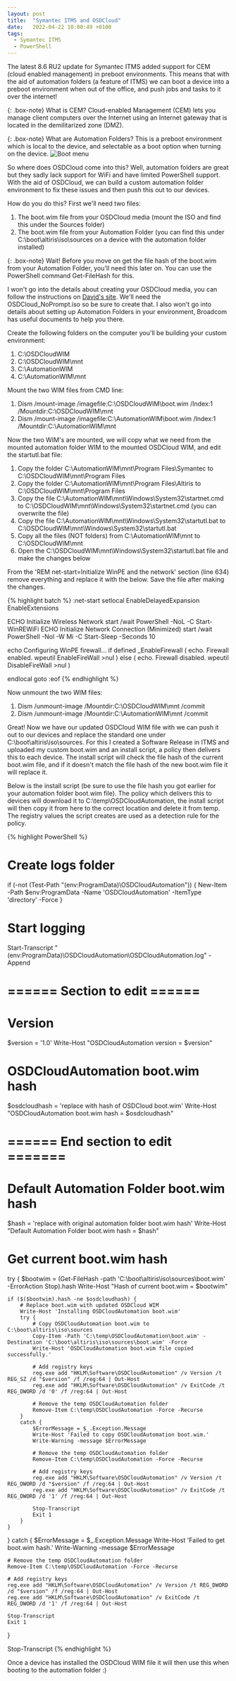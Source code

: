 ```yaml
---
layout: post
title:  "Symantec ITMS and OSDCloud"
date:   2022-04-22 10:00:49 +0100
tags:
  - Symantec ITMS
  - PowerShell
---
```

The latest 8.6 RU2 update for Symantec ITMS added support for CEM (cloud enabled management) in preboot environments. This means that with the aid of automation folders (a feature of ITMS) we can boot a device into a preboot environment when out of the office, and push jobs and tasks to it over the internet!

{: .box-note} 
What is CEM? 
Cloud-enabled Management (CEM) lets you manage client computers over the Internet using an Internet gateway that is located in the demilitarized zone (DMZ). 

{: .box-note} 
What are Automation Folders? 
This is a preboot environment which is local to the device, and selectable as a boot option when turning on the device.
![Boot menu](/images/symantec-itms-and-osdcloud-boot-menu.png)

So where does OSDCloud come into this? Well, automation folders are great but they sadly lack support for WiFi and have limited PowerShell support. With the aid of OSDCloud, we can build a custom automation folder environment to fix these issues and then push this out to our devices.

How do you do this? First we'll need two files:
<ol>
  <li>The boot.wim file from your OSDCloud media (mount the ISO and find this under the Sources folder)</li>
  <li>The boot.wim file from your Automation Folder (you can find this under C:\boot\altiris\iso\sources on a device with the automation folder installed)</li>
</ol>

{: .box-note} 
Wait! Before you move on get the file hash of the boot.wim from your Automation Folder, you'll need this later on. You can use the PowerShell command Get-FileHash for this.

I won't go into the details about creating your OSDCloud media, you can follow the instructions on [David's site](https://www.osdcloud.com). We'll need the OSDCloud_NoPrompt.iso so be sure to create that. I also won't go into details about setting up Automation Folders in your environment, Broadcom has useful documents to help you there.

Create the following folders on the computer you'll be building your custom environment:
<ol>
  <li>C:\OSDCloudWIM</li>
  <li>C:\OSDCloudWIM\mnt</li>
  <li>C:\AutomationWIM</li>
  <li>C:\AutomationWIM\mnt</li>
</ol>

Mount the two WIM files from CMD line:
<ol>
  <li>Dism /mount-image /imagefile:C:\OSDCloudWIM\boot.wim /Index:1 /Mountdir:C:\OSDCloudWIM\mnt</li>
  <li>Dism /mount-image /imagefile:C:\AutomationWIM\boot.wim /Index:1 /Mountdir:C:\AutomationWIM\mnt</li>
</ol>

Now the two WIM's are mounted, we will copy what we need from the mounted automation folder WIM to the mounted OSDCloud WIM, and edit the startutl.bat file:
<ol>
  <li>Copy the folder C:\AutomationWIM\mnt\Program Files\Symantec to C:\OSDCloudWIM\mnt\Program Files</li>
  <li>Copy the folder C:\AutomationWIM\mnt\Program Files\Altiris to C:\OSDCloudWIM\mnt\Program Files</li>
  <li>Copy the file C:\AutomationWIM\mnt\Windows\System32\startnet.cmd to C:\OSDCloudWIM\mnt\Windows\System32\startnet.cmd (you can overwrite the file)</li>
  <li>Copy the file C:\AutomationWIM\mnt\Windows\System32\startutl.bat to C:\OSDCloudWIM\mnt\Windows\System32\startutl.bat</li>
  <li>Copy all the files (NOT folders) from C:\AutomationWIM\mnt to C:\OSDCloudWIM\mnt</li>
  <li>Open the C:\OSDCloudWIM\mnt\Windows\System32\startutl.bat file and make the changes below</li>
</ol>

From the 'REM net-start=Initialize WinPE and the network' section (line 634) remove everything and replace it with the below. Save the file after making the changes.

{% highlight batch %}
:net-start
setlocal EnableDelayedExpansion EnableExtensions

ECHO Initialize Wireless Network
start /wait PowerShell -NoL -C Start-WinREWiFi
ECHO Initialize Network Connection (Minimized)
start /wait PowerShell -Nol -W Mi -C Start-Sleep -Seconds 10

echo Configuring WinPE firewall...
if defined _EnableFirewall (
  echo.  Firewall enabled.
  wpeutil EnableFireWall >nul
) else (
  echo.  Firewall disabled.
  wpeutil DisableFireWall >nul
)

endlocal
goto :eof
{% endhighlight %}

Now unmount the two WIM files:
<ol>
  <li>Dism /unmount-image /Mountdir:C:\OSDCloudWIM\mnt /commit</li>
  <li>Dism /unmount-image /Mountdir:C:\AutomationWIM\mnt /commit</li>
</ol>

Great! Now we have our updated OSDCloud WIM file with we can push it out to our devices and replace the standard one under C:\boot\altiris\iso\sources. For this I created a Software Release in ITMS and uploaded my custom boot.wim and an install script, a policy then delivers this to each device. The install script will check the file hash of the current boot.wim file, and if it doesn't match the file hash of the new boot.wim file it will replace it.

Below is the install script (be sure to use the file hash you got earlier for your automation folder boot.wim file). The policy which delivers this to devices will download it to C:\temp\OSDCloudAutomation, the install script will then copy it from here to the correct location and delete it from temp. The registry values the script creates are used as a detection rule for the policy.

{% highlight PowerShell %}
# Create logs folder
if (-not (Test-Path "$($env:ProgramData)\OSDCloudAutomation")) {
    New-Item -Path $env:ProgramData -Name 'OSDCloudAutomation' -ItemType 'directory' -Force
}

# Start logging
Start-Transcript "$($env:ProgramData)\OSDCloudAutomation\OSDCloudAutomation.log" -Append

# ====== Section to edit ======
# Version
$version = '1.0'
Write-Host "OSDCloudAutomation version = $version"

# OSDCloudAutomation boot.wim hash
$osdcloudhash = 'replace with hash of OSDCloud boot.wim'
Write-Host "OSDCloudAutomation boot.wim hash = $osdcloudhash"
# ====== End section to edit =======

# Default Automation Folder boot.wim hash
$hash = 'replace with original automation folder boot.wim hash'
Write-Host "Default Automation Folder boot.wim hash = $hash"

# Get current boot.wim hash
try {
    $bootwim = (Get-FileHash -path 'C:\boot\altiris\iso\sources\boot.wim' -ErrorAction Stop).hash
    Write-Host "Hash of current boot.wim = $bootwim"

    if ($($bootwim).hash -ne $osdcloudhash) {
        # Replace boot.wim with updated OSDCloud WIM
        Write-Host 'Installing OSDCloudAutomation boot.wim'
        try {
            # Copy OSDCloudAutomation boot.wim to C:\boot\altiris\iso\sources
            Copy-Item -Path 'C:\temp\OSDCloudAutomation\boot.wim' -Destination 'C:\boot\altiris\iso\sources\boot.wim' -Force
            Write-Host 'OSDCloudAutomation boot.wim file copied successfully.'

            # Add registry keys
            reg.exe add "HKLM\Software\OSDCloudAutomation" /v Version /t REG_SZ /d "$version" /f /reg:64 | Out-Host
            reg.exe add "HKLM\Software\OSDCloudAutomation" /v ExitCode /t REG_DWORD /d '0' /f /reg:64 | Out-Host

            # Remove the temp OSDCloudAutomation folder
            Remove-Item C:\temp\OSDCloudAutomation -Force -Recurse
        }
        catch {
            $ErrorMessage = $_.Exception.Message
            Write-Host 'Failed to copy OSDCloudAutomation boot.wim.'
            Write-Warning -message $ErrorMessage

            # Remove the temp OSDCloudAutomation folder
            Remove-Item C:\temp\OSDCloudAutomation -Force -Recurse

            # Add registry keys
            reg.exe add "HKLM\Software\OSDCloudAutomation" /v Version /t REG_DWORD /d "$version" /f /reg:64 | Out-Host
            reg.exe add "HKLM\Software\OSDCloudAutomation" /v ExitCode /t REG_DWORD /d '1' /f /reg:64 | Out-Host

            Stop-Transcript
            Exit 1
        }
    }
}
catch {
    $ErrorMessage = $_.Exception.Message
    Write-Host 'Failed to get boot.wim hash.'
    Write-Warning -message $ErrorMessage

    # Remove the temp OSDCloudAutomation folder
    Remove-Item C:\temp\OSDCloudAutomation -Force -Recurse

    # Add registry keys
    reg.exe add "HKLM\Software\OSDCloudAutomation" /v Version /t REG_DWORD /d "$version" /f /reg:64 | Out-Host
    reg.exe add "HKLM\Software\OSDCloudAutomation" /v ExitCode /t REG_DWORD /d '1' /f /reg:64 | Out-Host

    Stop-Transcript
    Exit 1
}

Stop-Transcript
{% endhighlight %}

Once a device has installed the OSDCloud WIM file it will then use this when booting to the automation folder :)